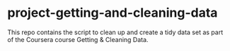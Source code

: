 # project-getting-and-cleaning-data
This repo contains the script to clean up and create a tidy data set as part of the Coursera course Getting &amp; Cleaning Data.
